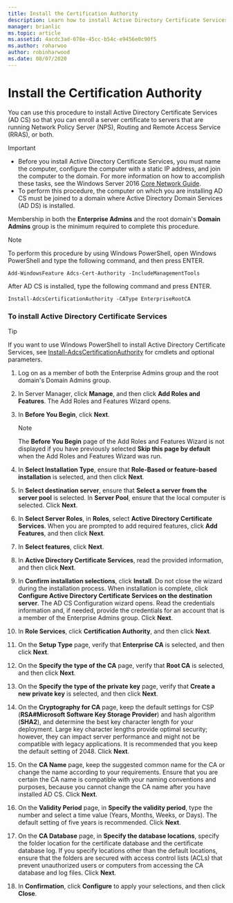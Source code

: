 ```yaml
---
title: Install the Certification Authority
description: Learn how to install Active Directory Certificate Services so that you can enroll a server certificate to servers that are running Network Policy Server, Routing and Remote Access Service, or both.
manager: brianlic
ms.topic: article
ms.assetid: 4acdc3ad-078e-45cc-b54c-e9456e0c90f5
ms.author: roharwoo
author: robinharwood
ms.date: 08/07/2020
---
```

# Install the Certification Authority

>

You can use this procedure to install Active Directory Certificate Services (AD CS) so that you can enroll a server certificate to servers that are running Network Policy Server (NPS), Routing and Remote Access Service (RRAS), or both.

> [!IMPORTANT]
> -   Before you install Active Directory Certificate Services, you must name the computer, configure the computer with a static IP address, and join the computer to the domain. For more information on how to accomplish these tasks, see the  Windows Server 2016 [Core Network Guide](../../core-network-guide.md).
> -   To perform this procedure, the computer on which you are installing AD CS must be joined to a domain where Active Directory Domain Services (AD DS) is installed.

Membership in both the **Enterprise Admins** and the root domain's **Domain Admins** group is the minimum required to complete this procedure.

> [!NOTE]
> To perform this procedure by using Windows PowerShell, open Windows PowerShell and type the following command, and then press ENTER.
>
> `Add-WindowsFeature Adcs-Cert-Authority -IncludeManagementTools`
>
> After AD CS is installed, type the following command and press ENTER.
>
> `Install-AdcsCertificationAuthority -CAType EnterpriseRootCA`

### To install Active Directory Certificate Services

> [!TIP]
> If you want to use Windows PowerShell to install Active Directory Certificate Services, see [Install-AdcsCertificationAuthority](/powershell/module/adcsdeployment/install-adcscertificationauthority) for cmdlets and optional parameters.

1.  Log on as a member of both the Enterprise Admins group and the root domain's Domain Admins group.

2.  In Server Manager, click **Manage**, and then click **Add Roles and Features**. The Add Roles and Features Wizard opens.

3.  In **Before You Begin**, click **Next**.

    > [!NOTE]
    > The **Before You Begin** page of the Add Roles and Features Wizard is not displayed if you have previously selected **Skip this page by default** when the Add Roles and Features Wizard was run.

4.  In **Select Installation Type**, ensure that **Role-Based or feature-based installation** is selected, and then click **Next**.

5.  In **Select destination server**, ensure that **Select a server from the server pool** is selected. In **Server Pool**, ensure that the local computer is selected. Click **Next**.

6.  In **Select Server Roles**, in **Roles**, select **Active Directory Certificate Services**. When you are prompted to add required features, click **Add Features**, and then click **Next**.

7.  In **Select features**, click **Next**.

8.  In **Active Directory Certificate Services**, read the provided information, and then click **Next**.

9. In **Confirm installation selections**, click **Install**. Do not close the wizard during the installation process. When installation is complete, click **Configure Active Directory Certificate Services on the destination server**. The AD CS Configuration wizard opens. Read the credentials information and, if needed, provide the credentials for an account that is a member of the Enterprise Admins group. Click **Next**.

10. In **Role Services**, click **Certification Authority**, and then click **Next**.

11. On the **Setup Type** page, verify that **Enterprise CA** is selected, and then click **Next**.

12. On the **Specify the type of the CA** page, verify that **Root CA** is selected, and then click **Next**.

13. On the **Specify the type of the private key** page, verify that **Create a new private key** is selected, and then click **Next**.

14. On the **Cryptography for CA** page, keep the default settings for CSP (**RSA#Microsoft Software Key Storage Provider**) and hash algorithm (**SHA2**), and determine the best key character length for your deployment. Large key character lengths provide optimal security; however, they can impact server performance and might not be compatible with legacy applications. It is recommended that you keep the default setting of 2048. Click **Next**.

15. On the **CA Name** page, keep the suggested common name for the CA or change the name according to your requirements. Ensure that you are certain the CA name is compatible with your naming conventions and purposes, because you cannot change the CA name after you have installed AD CS. Click **Next**.

16. On the **Validity Period** page, in **Specify the validity period**, type the number and select a time value (Years, Months, Weeks, or Days). The default setting of five years is recommended. Click **Next**.

17. On the **CA Database** page, in **Specify the database locations**, specify the folder location for the certificate database and the certificate database log. If you specify locations other than the default locations, ensure that the folders are secured with access control lists (ACLs) that prevent unauthorized users or computers from accessing the CA database and log files. Click **Next**.

18. In **Confirmation**, click **Configure** to apply your selections, and then click **Close**.

